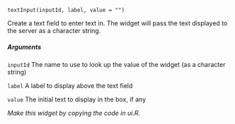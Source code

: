 
    textInput(inputId, label, value = "")

    
Create a text field to enter text in. The widget will pass the text displayed to the server as a character string.

##### Arguments

`inputId` 
The name to use to look up the value of the widget (as a character string)

`label` 
A label to display above the text field

`value`
The initial text to display in the box, if any

_Make this widget by copying the code in ui.R._
